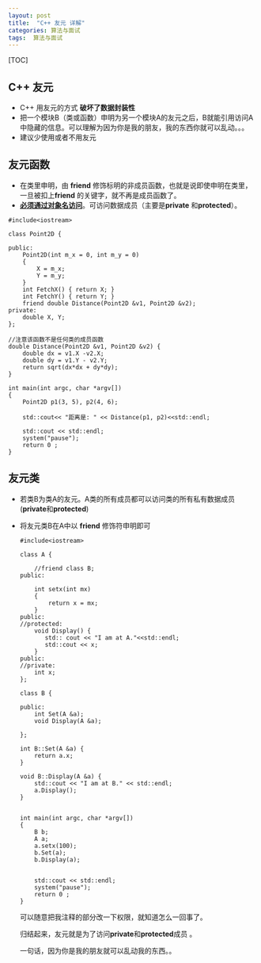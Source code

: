 ```yaml
---
layout: post
title:  "C++ 友元 详解"
categories: 算法与面试
tags:  算法与面试
---
```


[TOC]
## C++  友元 

- C++ 用友元的方式 **破坏了数据封装性**
- 把一个模块B（类或函数）申明为另一个模块A的友元之后，B就能引用访问A中隐藏的信息。可以理解为因为你是我的朋友，我的东西你就可以乱动。。。
- 建议少使用或者不用友元

## 友元函数

- 在类里申明，由 **friend** 修饰标明的非成员函数，也就是说即使申明在类里，一旦被扣上**friend** 的关键字，就不再是成员函数了。
- **<u>必须通过对象名访问</u>**。可访问数据成员（主要是**private** 和**protected**）。

```
#include<iostream>

class Point2D {

public:
    Point2D(int m_x = 0, int m_y = 0)
    {
        X = m_x;
        Y = m_y;
    }
    int FetchX() { return X; }
    int FetchY() { return Y; }
    friend double Distance(Point2D &v1, Point2D &v2);
private:
    double X, Y;
};

//注意该函数不是任何类的成员函数
double Distance(Point2D &v1, Point2D &v2) {
    double dx = v1.X -v2.X;
    double dy = v1.Y - v2.Y;
    return sqrt(dx*dx + dy*dy);
}

int main(int argc, char *argv[])
{
    Point2D p1(3, 5), p2(4, 6);

    std::cout<< "距离是: " << Distance(p1, p2)<<std::endl;
    
    std::cout << std::endl;
    system("pause");
    return 0 ;
}
```



## 友元类 

- 若类B为类A的友元。A类的所有成员都可以访问类的所有私有数据成员(**private**和**protected**)

- 将友元类B在A中以 **friend**  修饰符申明即可

  ```
  #include<iostream>
  
  class A {
  
      //friend class B;
  public:
  
      int setx(int mx)
      {
          return x = mx;
      }
  public:
  //protected:
      void Display() {
         std:: cout << "I am at A."<<std::endl;
         std::cout << x;
      }
  public:
  //private:
      int x;
  };
  
  class B {
  
  public:
      int Set(A &a);
      void Display(A &a);
  
  };
  
  int B::Set(A &a) {
      return a.x;
  }
  
  void B::Display(A &a) {
      std::cout << "I am at B." << std::endl;
      a.Display();
  }
  
  
  int main(int argc, char *argv[])
  {
      B b;
      A a;
      a.setx(100);
      b.Set(a);
      b.Display(a);
      
      
      std::cout << std::endl;
      system("pause");
      return 0 ;
  }
  
  ```

  可以随意把我注释的部分改一下权限，就知道怎么一回事了。

  归结起来，友元就是为了访问**private**和**protected**成员 。

  一句话，因为你是我的朋友就可以乱动我的东西。。





